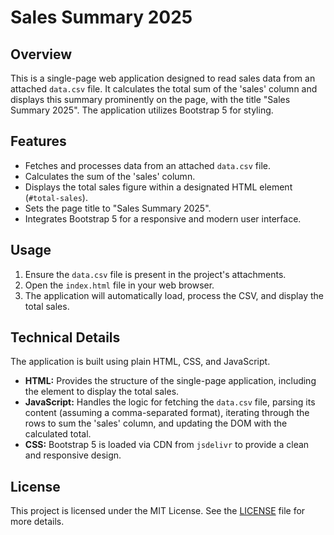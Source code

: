 # Sales Summary 2025

## Overview
This is a single-page web application designed to read sales data from an attached `data.csv` file. It calculates the total sum of the 'sales' column and displays this summary prominently on the page, with the title "Sales Summary 2025". The application utilizes Bootstrap 5 for styling.

## Features
*   Fetches and processes data from an attached `data.csv` file.
*   Calculates the sum of the 'sales' column.
*   Displays the total sales figure within a designated HTML element (`#total-sales`).
*   Sets the page title to "Sales Summary 2025".
*   Integrates Bootstrap 5 for a responsive and modern user interface.

## Usage
1.  Ensure the `data.csv` file is present in the project's attachments.
2.  Open the `index.html` file in your web browser.
3.  The application will automatically load, process the CSV, and display the total sales.

## Technical Details
The application is built using plain HTML, CSS, and JavaScript.
*   **HTML:** Provides the structure of the single-page application, including the element to display the total sales.
*   **JavaScript:** Handles the logic for fetching the `data.csv` file, parsing its content (assuming a comma-separated format), iterating through the rows to sum the 'sales' column, and updating the DOM with the calculated total.
*   **CSS:** Bootstrap 5 is loaded via CDN from `jsdelivr` to provide a clean and responsive design.

## License
This project is licensed under the MIT License. See the [LICENSE](LICENSE) file for more details.